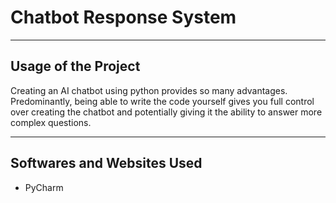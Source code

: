 # Chatbot Response System

--- 

## Usage of the Project

Creating an AI chatbot using python provides so many advantages. Predominantly, being able to write the code yourself gives you  full control over creating the chatbot and potentially giving it the ability to answer more complex questions. 

---

## Softwares and Websites Used

- PyCharm

